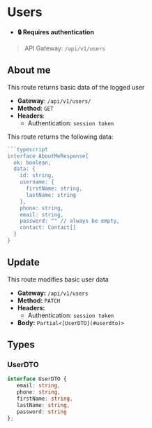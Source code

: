 # Users 
* **🔒 Requires authentication**
> API Gateway: `/api/v1/users`


## About me 
This route returns basic data of the logged user
* **Gateway**: `/api/v1/users/`
* **Method**: `GET`
* **Headers**:
  * Authentication: `session token`

This route returns the following data:
```typescript
```typescript
interface AboutMeResponse{
  ok: boolean,
  data: {
    id: string,
    username: {
      firstName: string,
      lastName: string
    },
    phone: string,
    email: string,
    password: "" // always be empty,
    contact: Contact[]
  }
}
```
## Update 
This route modifies basic user data
* **Gateway:** `/api/v1/users`
* **Method:** `PATCH`
* **Headers:**
  * Authentication: `session token`
* **Body:** `Partial<[UserDTO](#userdto)>`

## Types
### UserDTO
```typescript
interface UserDTO {
   email: string,
   phone: string,
   firstName: string,
   lastName: string,
   password: string
};
```
